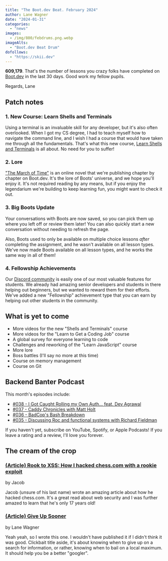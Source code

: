 ```yaml
---
title: "The Boot.dev Beat. February 2024"
author: Lane Wagner
date: "2024-01-31"
categories:
  - "news"
images:
  - /img/800/febdrums.png.webp
imageAlts:
  - "Boot.dev Beat Drum"
dofollows:
  - "https://skii.dev"
---
```


**609,179**. That's the number of lessons you crazy folks have completed on [Boot.dev](https://www.boot.dev) in the last 30 days. Good work my fellow pupils.

Regards, Lane

## Patch notes

### 1. New Course: Learn Shells and Terminals

Using a terminal is an invaluable skill for any developer, but it's also often overlooked. When I got my CS degree, I had to teach myself how to navigate the command line, and I wish I had a course that would have taken me through all the fundamentals. That's what this new course, [Learn Shells and Terminals](https://www.boot.dev/learn/learn-shells-and-terminals) is all about. No need for you to suffer!

### 2. Lore

["The March of Time"](https://www.boot.dev/lore) is an online novel that we're publishing chapter by chapter on Boot.dev. It's the lore of Boots' universe, and we hope you'll enjoy it. It's not required reading by any means, but if you enjoy the legendarium we're building to keep learning fun, you might want to check it out.

### 3. Big Boots Update

Your conversations with Boots are now saved, so you can pick them up where you left off or review them later! You can also quickly start a new conversation without needing to refresh the page.

Also, Boots used to only be available on multiple choice lessons *after* completing the assignment, and he wasn't available on all lesson types. We've now made Boots available on all lesson types, and he works the same way in all of them!

### 4. Fellowship Achievements

Our [Discord community](https://boot.dev/community) is easily one of our most valuable features for students. We already had amazing senior developers and students in there helping out beginners, but we wanted to reward them for their efforts. We've added a new "Fellowship" achievement type that you can earn by helping out other students in the community.

## What is yet to come

* More videos for the new "Shells and Terminals" course
* More videos for the "Learn to Get a Coding Job" course
* A global survey for everyone learning to code
* Challenges and reworking of the "Learn JavaScript" course
* More lore
* Boss battles (I'll say no more at this time)
* Course on memory management
* Course on Git

## Backend Banter Podcast

This month's episodes include:

* [#038 - I Got Caught Rolling my Own Auth... feat. Dev Agrawal](https://www.backendbanter.fm/episodes/039-auth-with-dev-agrawal)
* [#037 - Caddy Chronicles with Matt Holt](https://www.backendbanter.fm/episodes/caddy-chronicles-with-matt-holt)
* [#036 - BadCop's Bash Breakdown](https://www.backendbanter.fm/episodes/ep-36)
* [#035 - Discussing Roc and functional systems with Richard Fieldman](https://www.backendbanter.fm/episodes/035-discussing-roc-and-functional-systems-with-richard-fieldman)

If you haven't yet, subscribe on YouTube, Spotify, or Apple Podcasts! If you leave a rating and a review, I'll love you forever.

## The cream of the crop

### [(Article) Rook to XSS: How I hacked chess.com with a rookie exploit](https://skii.dev/rook-to-xss/)

by Jacob

Jacob (unsure of his last name) wrote an amazing article about how he hacked chess.com. It's a great read about web security and I was further amazed to learn that he's only 17 years old!

### [(Article) Give Up Sooner](https://blog.boot.dev/clean-code/give-up-sooner/)

by Lane Wagner

Yeah yeah, so I wrote this one. I wouldn't have published it if I didn't think it was good. Clickbait title aside, it's about knowing when to give up on a search for information, or rather, knowing when to bail on a local maximum. It should help you be a better "googler".
